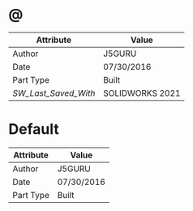 # @
| Attribute | Value |
| ---  | ---     |
| Author | J5GURU |
| Date | 07/30/2016 |
| Part Type | Built |
| _SW_Last_Saved_With_ | SOLIDWORKS 2021 |
# Default
| Attribute | Value |
| ---  | ---     |
| Author | J5GURU |
| Date | 07/30/2016 |
| Part Type | Built |
